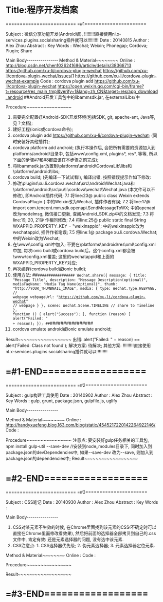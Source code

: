 ﻿Title:程序开发档案
=========================



=========================
=#1======================

Subject		: 微信分享功能开发(Android版), !!!!!!!!!直接使用nl.x-services.plugins.socialsharing插件就可以!!!!!!!!!
Date		  : 20140815
Author		: Alex Zhou
Abstract	: 
Key Words	: Wechat; Weixin; Phonegap; Cordova; Plugin; Share

Main Body----------------
Method & Material~~~~~~~~
Online    : http://blog.csdn.net/chen1026241686/article/details/38368713
			      https://github.com/xu-li/cordova-plugin-wechat
			      https://github.com/xu-li/cordova-plugin-wechat/issues/1
			      https://github.com/xu-li/cordova-plugin-wechat-example
Code 		  : cordova plugin add https://github.com/xu-li/cordova-plugin-wechat
			      https://open.weixin.qq.com/cgi-bin/frame?t=resource/res_main_tmpl&verify=1&lang=zh_CN&target=res/app_download_android		##Android开发工具包中的libammsdk.jar, 在externalLibs/中

Procedure~~~~~~~~~~~~~~~~
1. 需要完全配置好Android-SDK开发环境(包括SDK, git, apache-ant, Java等, 见？文档);
2. 建好工程(ionic或cordova命令);
3. cordova plugin add https://github.com/xu-li/cordova-plugin-wechat; (同时安装好其他插件);
4. cordova platform add android; (执行本操作后, 会把所有需要的资源加入到platforms/android/目录中, 包括www\config.xml, plugins\*, res\*, 等等, 所以下面的步骤#7和#8都应该在本步骤之前完成);
5. 将libammsdk.jar放置到\platforms\android\CordovaLib\libs和\platforms\android\libs;
6. cordova build; (先编译一下试试看!), 编译出错, 按照错误提示作如下修改:
7. 修改\plugins\xu.li.cordova.wechat\src\android\Wechat.java和\platforms\android\src\xu\li\cordova\wechat\Wechat.java (本文件可以不修改), 即Android插件代码;
7.1 将line:23@ public class Weixin extends CordovaPlugin { 中的Weixin改为Wechat, 插件作者有误;
7.2 将line:17@ import com.tencent.mm.sdk.openapi.SendMessageToWX; 中的openapi改为modelmsg, 微信接口更新, 查阅Android_SDK.zip中的文档发现;
7.3 将line:19, 20, 21@ 作相同修改;
7.4 将line:25@ public static final String WXAPPID_PROPERTY_KEY = "weixinappid"; 中的weixinappid改为wechatappid, 插件作者笔误;
7.5 将line:1@ package xu.li.cordova.Wechat; 中的Weixin改为Wechat;
8. 在\www\config.xml中加入<preference name="wechatappid" value="wx427f444432aef6cc" />; 不要在\platforms\android\res\xml\config.xml中加, 每次ionic build或cordova build后，这个config.xml都会被\www\config.xml覆盖; 这里的wechatappid和上面的WXAPPID_PROPERTY_KEY对应;
9. 再次编译(cordova build或ionic build);
10. 使用方法: 
##<CODE>#################
Wechat.share({
    message: {
       title: "Message Title",
       description: "Message Description(optional)",
       mediaTagName: "Media Tag Name(optional)",
       thumb: "http://YOUR_THUMBNAIL_IMAGE",
       media: {
           type: Wechat.Type.WEBPAGE,   // webpage
           webpageUrl: "https://github.com/xu-li/cordova-plugin-wechat"    // webpage
       }
   },
   scene: Wechat.Scene.TIMELINE   // share to Timeline
}, function () {
    alert("Success");
}, function (reason) {
    alert("Failed: " + reason);
});
##</CODE>################
11. cordova emulate android或ionic emulate android;

Result~~~~~~~~~~~~~~~~~~~
出错: alert("Failed: " + reason) == alert('Failed: Class not found');
解决方案: 待解决;
其他方案: !!!!!!!!!直接使用nl.x-services.plugins.socialsharing插件就可以!!!!!!!!!

=#1-END==================
=========================



=========================
=#2======================

Subject   : gulp构建工具使用
Date      : 20140902
Author    : Alex Zhou
Abstract  : 
Key Words : gulp, grunt, package.json, gulpfile.js, uglify

Main Body----------------

Method & Material~~~~~~~~
Online    : http://handyxuefeng.blog.163.com/blog/static/4545217220142264922146/
Code      : 

Procedure~~~~~~~~~~~~~~~~
注意点: 要安装好gulp任务相关的工具包, npm install gulp-util --save-dev //安装到node_modules目录下, 同时加入到package.json的devDependencies中, 如果--save-dev 改为--save, 则加入到package.json的dependencies中;
Result~~~~~~~~~~~~~~~~~~~


=#2-END==================
=========================



=========================
=#3======================

Subject   : CSS笔记
Date      : 20140930
Author    : Alex Zhou
Abstract  : 
Key Words : 

Main Body----------------
1) CSS对某元素不生效的时候, 在Chrome里面找到该元素的CSS(不确定时可以直接在Chrome里面修改看效果), 然后把前面的选择器全部拷贝到自己的.css文件中, 肯定有效: 还是元素选择器的问题, 没有选中该元素.
2) CSS注意点: 1. CSS选择器优先级; 2. 伪元素选择器; 3. 元素选择器定位元素.

Method & Material~~~~~~~~
Online    : 
Code      : 

Procedure~~~~~~~~~~~~~~~~

Result~~~~~~~~~~~~~~~~~~~


=#3-END==================
=========================
